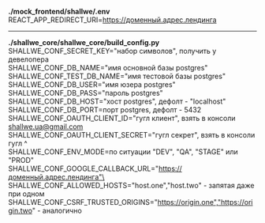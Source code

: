 **./mock_frontend/shallwe/.env**\
REACT_APP_REDIRECT_URI=https://доменный.адрес.лендинга

---
**./shallwe_core/shallwe_core/build_config.py**\
SHALLWE_CONF_SECRET_KEY="набор символов", получить у девелопера\
SHALLWE_CONF_DB_NAME="имя основной базы postgres"\
SHALLWE_CONF_TEST_DB_NAME="имя тестовой базы postgres"\
SHALLWE_CONF_DB_USER="имя юзера postgres"\
SHALLWE_CONF_DB_PASS="пароль postgres"\
SHALLWE_CONF_DB_HOST="хост postgres", дефолт - "localhost"\
SHALLWE_CONF_DB_PORT=порт postgres, дефолт - 5432\
SHALLWE_CONF_OAUTH_CLIENT_ID="гугл клиент", взять в консоли shallwe.ua@gmail.com\
SHALLWE_CONF_OAUTH_CLIENT_SECRET="гугл секрет", взять в консоли гугл ^\
SHALLWE_CONF_ENV_MODE=по ситуации "DEV", "QA", "STAGE" или "PROD"\
SHALLWE_CONF_GOOGLE_CALLBACK_URL="https://доменный.адрес.лендинга"\
SHALLWE_CONF_ALLOWED_HOSTS="host.one","host.two" - запятая даже при одном\
SHALLWE_CONF_CSRF_TRUSTED_ORIGINS="https://origin.one","https://origin.two" - аналогично